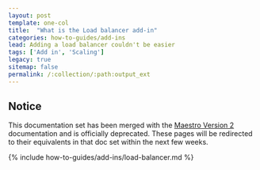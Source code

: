 ```yaml
---
layout: post
template: one-col
title:  "What is the Load balancer add-in"
categories: how-to-guides/add-ins
lead: Adding a load balancer couldn't be easier
tags: ['Add in', 'Scaling']
legacy: true
sitemap: false
permalink: /:collection/:path:output_ext
---
```


## Notice
<div class="notice notice-warning"><p>This documentation set has been merged with the <a href="/maestro/">Maestro Version 2</a> documentation and is officially deprecated. These pages will be redirected to their equivalents in that doc set within the next few weeks.</p></div>



{% include how-to-guides/add-ins/load-balancer.md %}